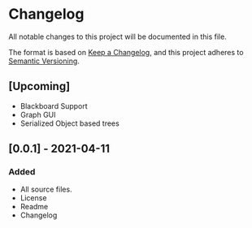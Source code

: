 # Changelog
All notable changes to this project will be documented in this file.

The format is based on [Keep a Changelog](https://keepachangelog.com/en/1.0.0/),
and this project adheres to [Semantic Versioning](https://semver.org/spec/v2.0.0.html).

## [Upcoming]
- Blackboard Support
- Graph GUI
- Serialized Object based trees

## [0.0.1] - 2021-04-11
### Added
- All source files.
- License
- Readme
- Changelog
